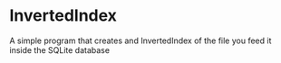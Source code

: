 # InvertedIndex
A simple program that creates and InvertedIndex of the file you feed it inside the SQLite database
